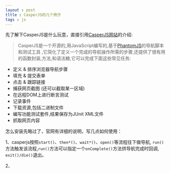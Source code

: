 ```yaml
---
layout : post
tltle : CasperJS的几个例子
tags : js 
---
```

先了解下CasperJS是什么玩意，直接引用[CasperJS网站](http://casperjs.org/)的介绍:

> CasperJS是一个开源的,用JavaScript编写的,基于[PhantomJS](http://phantomjs.org/)的导航脚本和测试工具 ,它简化了定义一个完成的导航操作所需的步骤,还提供了很有用的函数封装,方法,和语法糖,它可以完成下面这些常见任务:
* 定义 & 排序浏览器导航步骤
* 填充 & 提交表单
* 点击 & 跟踪链接
* 捕获网页截图 (还可以截取某一区域)
* 在远程DOM上进行断言测试
* 记录事件
* 下载资源,包括二进制文件
* 编写功能测试套件,结果保存为JUnit XML文件
* 抓取网页内容

怎么安装先略过了，官网有详细的说明，写几点如何使用：

1、casperjs按照`start()`、`then*()`、`wait*()`、`open()`等流程往下做导航,
  `run()`方法触发该流程,`run()`方法可以指定一个`onComplete()`方法供导航完成时回调,
  `exit()/die()`退出。

2、
